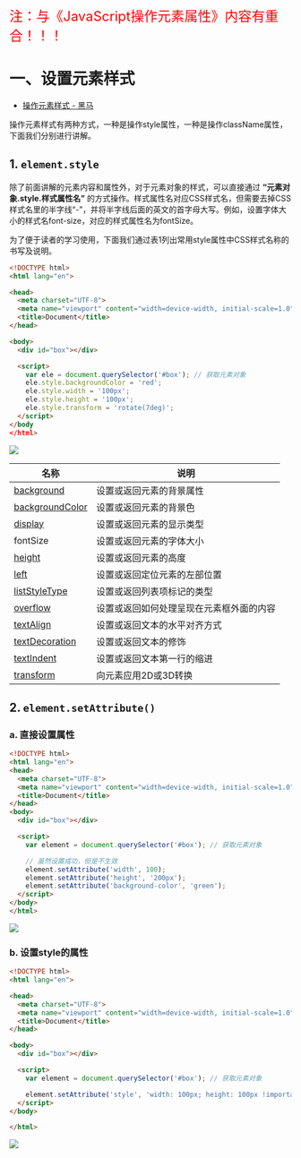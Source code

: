 <font color='red' size=5>注：与《JavaScript操作元素属性》内容有重合！！！</font>

# 一、设置元素样式

* [操作元素样式 - 黑马](https://book.itheima.net/course/1258676978588860418/1277481554465005570/1277491444881301506)

操作元素样式有两种方式，一种是操作style属性，一种是操作className属性，下面我们分别进行讲解。

## 1. `element.style`

除了前面讲解的元素内容和属性外，对于元素对象的样式，可以直接通过 **“元素对象.style.样式属性名”** 的方式操作。样式属性名对应CSS样式名，但需要去掉CSS样式名里的半字线“-”，并将半字线后面的英文的首字母大写。例如，设置字体大小的样式名font-size，对应的样式属性名为fontSize。

为了便于读者的学习使用，下面我们通过表1列出常用style属性中CSS样式名称的书写及说明。

```html
<!DOCTYPE html>
<html lang="en">

<head>
  <meta charset="UTF-8">
  <meta name="viewport" content="width=device-width, initial-scale=1.0">
  <title>Document</title>
</head>

<body>
  <div id="box"></div>

  <script>
    var ele = document.querySelector('#box'); // 获取元素对象
    ele.style.backgroundColor = 'red';
    ele.style.width = '100px';
    ele.style.height = '100px';
    ele.style.transform = 'rotate(7deg)';
  </script>
</body
</html>
```

![](/AllFiles/JS/Dom/JavaScript操作CSS/images/003.png)

| **名称**                                                     | **说明**                                 |
| ------------------------------------------------------------ | ---------------------------------------- |
| [background](http://www.runoob.com/jsref/prop-style-background.html) | 设置或返回元素的背景属性                 |
| [backgroundColor](http://www.runoob.com/jsref/prop-style-backgroundcolor.html) | 设置或返回元素的背景色                   |
| [display](http://www.runoob.com/jsref/prop-style-display.html) | 设置或返回元素的显示类型                 |
| fontSize                                                     | 设置或返回元素的字体大小                 |
| [height](http://www.runoob.com/jsref/prop-style-height.html) | 设置或返回元素的高度                     |
| [left](http://www.runoob.com/jsref/prop-style-left.html)     | 设置或返回定位元素的左部位置             |
| [listStyleType](http://www.runoob.com/jsref/prop-style-liststyletype.html) | 设置或返回列表项标记的类型               |
| [overflow](http://www.runoob.com/jsref/prop-style-overflow.html) | 设置或返回如何处理呈现在元素框外面的内容 |
| [textAlign](http://www.runoob.com/jsref/prop-style-textalign.html) | 设置或返回文本的水平对齐方式             |
| [textDecoration](http://www.runoob.com/jsref/prop-style-textdecoration.html) | 设置或返回文本的修饰                     |
| [textIndent](http://www.runoob.com/jsref/prop-style-textindent.html) | 设置或返回文本第一行的缩进               |
| [transform](http://www.runoob.com/jsref/prop-style-transform.html) | 向元素应用2D或3D转换                     |



## 2. `element.setAttribute()`

### a. 直接设置属性

```html
<!DOCTYPE html>
<html lang="en">
<head>
  <meta charset="UTF-8">
  <meta name="viewport" content="width=device-width, initial-scale=1.0">
  <title>Document</title>
</head>
<body>
  <div id="box"></div>

  <script>
    var element = document.querySelector('#box'); // 获取元素对象

    // 虽然设置成功，但是不生效
    element.setAttribute('width', 100);
    element.setAttribute('height', '200px');
    element.setAttribute('background-color', 'green');
  </script>
</body>
</html>
```

![](/AllFiles/JS/Dom/JavaScript操作CSS/images/002.png)



###  b. 设置style的属性

```html
<!DOCTYPE html>
<html lang="en">

<head>
  <meta charset="UTF-8">
  <meta name="viewport" content="width=device-width, initial-scale=1.0">
  <title>Document</title>
</head>

<body>
  <div id="box"></div>

  <script>
    var element = document.querySelector('#box'); // 获取元素对象

    element.setAttribute('style', 'width: 100px; height: 100px !important; background-color: red;');
  </script>
</body>

</html>
```

![](/AllFiles/JS/Dom/JavaScript操作CSS/images/001.png)




